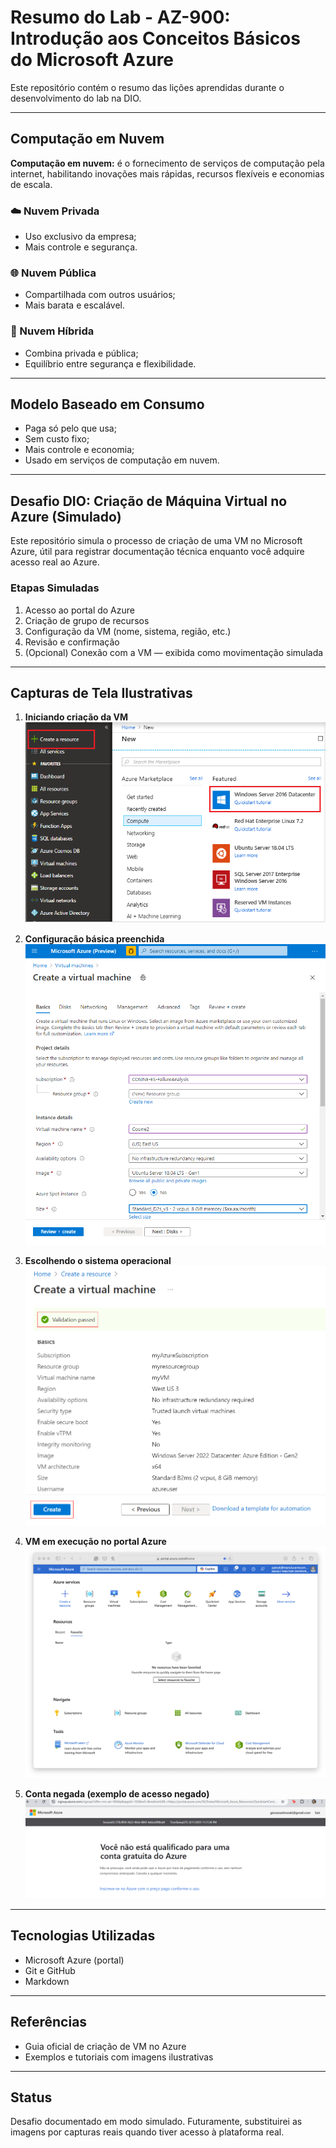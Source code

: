 # Resumo do Lab - AZ-900: Introdução aos Conceitos Básicos do Microsoft Azure

Este repositório contém o resumo das lições aprendidas durante o desenvolvimento do lab na DIO.

---

## Computação em Nuvem

**Computação em nuvem:** é o fornecimento de serviços de computação pela internet, habilitando inovações mais rápidas, recursos flexíveis e economias de escala.

### ☁️ Nuvem Privada
- Uso exclusivo da empresa;
- Mais controle e segurança.

### 🌐 Nuvem Pública
- Compartilhada com outros usuários;
- Mais barata e escalável.

### 🔄 Nuvem Híbrida
- Combina privada e pública;
- Equilíbrio entre segurança e flexibilidade.

---

## Modelo Baseado em Consumo
- Paga só pelo que usa;
- Sem custo fixo;
- Mais controle e economia;
- Usado em serviços de computação em nuvem.

---

## Desafio DIO: Criação de Máquina Virtual no Azure (Simulado)

Este repositório simula o processo de criação de uma VM no Microsoft Azure, útil para registrar documentação técnica enquanto você adquire acesso real ao Azure.

### Etapas Simuladas
1. Acesso ao portal do Azure  
2. Criação de grupo de recursos  
3. Configuração da VM (nome, sistema, região, etc.)  
4. Revisão e confirmação  
5. (Opcional) Conexão com a VM — exibida como movimentação simulada  

---

## Capturas de Tela Ilustrativas

1. **Iniciando criação da VM**  
   ![Criando VM](./images/01-criando-vm.png)

2. **Configuração básica preenchida**  
   ![Configuração básica](./images/02-configuracao-basica.png)

3. **Escolhendo o sistema operacional**  
   ![Escolhendo sistema](./images/03-escolhendo-sistema.png)

4. **VM em execução no portal Azure**  
   ![VM em execução](./images/04-vm-em-execucao.png)

5. **Conta negada (exemplo de acesso negado)**  
   ![Conta negada](./images/Conta%20negada.png)

---

## Tecnologias Utilizadas
- Microsoft Azure (portal)  
- Git e GitHub  
- Markdown  

---

## Referências
- Guia oficial de criação de VM no Azure  
- Exemplos e tutoriais com imagens ilustrativas  

---

## Status

Desafio documentado em modo simulado. Futuramente, substituirei as imagens por capturas reais quando tiver acesso à plataforma real.




